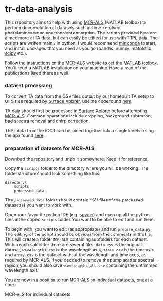 # tr-data-analysis

This repository aims to help with using [MCR-ALS](https://mcrals.wordpress.com/) (MATLAB toolbox) to perform deconvolution of datasets such as time-resolved photoluminescence and transient absorption. The scripts provided here are aimed more at TA data, but can easily be edited for use with TRPL data. The scripts are written mainly in python. I would recommend [miniconda](https://docs.conda.io/en/latest/miniconda.html) to start, and install packages that you need as you go ([pandas](https://pandas.pydata.org/), [numpy](https://numpy.org/), [matplotlib](https://matplotlib.org/), [scipy](https://www.scipy.org/) etc.).

Follow the instructions on the [MCR-ALS website](https://mcrals.wordpress.com/) to get the MATLAB toolbox. You'll need a MATLAB installation on your machine. Have a read of the publications listed there as well.

### dataset processing

To convert TA data from the CSV files output by our homebuilt TA setup to UFS files required by [Surface Xplorer](https://ultrafastsystems.com/surface-xplorer-data-analysis-software/), use the code found [here](https://bitbucket.org/ptapping/csv2ufs/src/master/).

TA data should first be processed in [Surface Xplorer](https://ultrafastsystems.com/surface-xplorer-data-analysis-software/) before attempting [MCR-ALS](https://mcrals.wordpress.com/). Common operations include cropping, background subtration, bad spectra removal and chirp correction.

TRPL data from the iCCD can be joined together into a single kinetic using the app found [here](https://github.com/fast-spectroscopy-sheffield/iCCD-kinetics).

### preparation of datasets for MCR-ALS

Download the repository and unzip it somewhere. Keep it for reference.

Copy the `scripts` folder to the directory where you will be working. The folder structure should look something like this:
```
directory\
	scripts
	processed_data
```
The `processed_data` folder should contain CSV files of the processed dataset(s) you want to work with.

Open your favourite python IDE (e.g. [spyder](https://www.spyder-ide.org/)) and open up all the python files in the copied `scripts` folder. You want to be able to edit and run them.

To begin with, you want to edit (as appropriate) and run `prepare_data.py`. The editing of the script should be obvious from the comments in the file. This will create a folder `MCR-ALS` containing subfolders for each dataset. Within each subfolder there are several files: `data.csv` is the original dataset, `wavelengths.csv` is the wavelength axis, `times.csv` is the time axis and `array.csv` is the dataset without the wavelength and time axes, as required by MCR-ALS. If you decided to remove the pump scatter spectral region, you should also save `wavelengths_all.csv` containing the untrimmed wavelength axis.

You are now in a position to run MCR-ALS on individual datasets, one at a time.

MCR-ALS for individual datasets.
